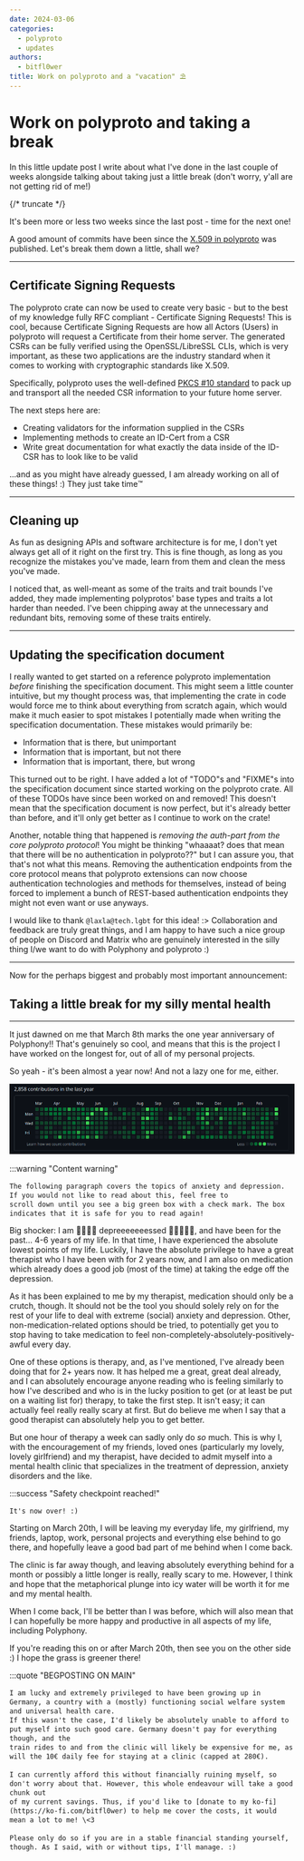 ```yaml
---
date: 2024-03-06
categories:
  - polyproto
  - updates
authors:
  - bitfl0wer
title: Work on polyproto and a "vacation" ⛱️
---
```


# Work on polyproto and taking a break

In this little update post I write about what I've done in the last couple of weeks alongside talking about taking just a little break
(don't worry, y'all are not getting rid of me!)

{/* truncate */}

It's been more or less two weeks since the last post - time for the next one!

A good amount of commits have been since the [X.509 in polyproto](https://docs.polyphony.chat/blog/2024/02/19/x509-in-polyproto/) was
published. Let's break them down a little, shall we?

---

## Certificate Signing Requests

The polyproto crate can now be used to create very basic - but to the best of my knowledge fully RFC compliant - Certificate Signing
Requests! This is cool, because Certificate Signing Requests are how all Actors (Users) in polyproto will request a Certificate
from their home server. The generated CSRs can be fully verified using the OpenSSL/LibreSSL CLIs, which is very important, as these
two applications are the industry standard when it comes to working with cryptographic standards like X.509.

Specifically, polyproto uses the well-defined [PKCS #10 standard](http://www.pkiglobe.org/pkcs10.html) to pack up and transport all
the needed CSR information to your future home server.

The next steps here are:

- Creating validators for the information supplied in the CSRs
- Implementing methods to create an ID-Cert from a CSR
- Write great documentation for what exactly the data inside of the ID-CSR has to look like to be valid

...and as you might have already guessed, I am already working on all of these things! :) They just take time:tm:

---

## Cleaning up

As fun as designing APIs and software architecture is for me, I don't yet always get all of it right on the first try. This is fine
though, as long as you recognize the mistakes you've made, learn from them and clean the mess you've made.

I noticed that, as well-meant as some of the traits and trait bounds I've added, they made implementing polyprotos' base types and
traits a lot harder than needed. I've been chipping away at the unnecessary and redundant bits, removing some of these traits entirely.

---

## Updating the specification document

I really wanted to get started on a reference polyproto implementation *before* finishing the specification document. This might seem
a little counter intuitive, but my thought process was, that implementing the crate in code would force me to think about everything
from scratch again, which would make it much easier to spot mistakes I potentially made when writing the specification documentation.
These mistakes would primarily be:

- Information that is there, but unimportant
- Information that is important, but not there
- Information that is important, there, but wrong

This turned out to be right. I have added a lot of "TODO"s and "FIXME"s into the specification document since started working on the
polyproto crate. All of these TODOs have since been worked on and removed! This doesn't mean that the specification document is now
perfect, but it's already better than before, and it'll only get better as I continue to work on the crate!

Another, notable thing that happened is *removing the auth-part from the core polyproto protocol*! You might be thinking "whaaaat?
does that mean that there will be no authentication in polyproto??" but I can assure you, that that's not what this means. Removing
the authentication endpoints from the core protocol means that polyproto extensions can now choose authentication technologies and
methods for themselves, instead of being forced to implement a bunch of REST-based authentication endpoints they might not even want
or use anyways.

I would like to thank `@laxla@tech.lgbt` for this idea! :> Collaboration and feedback are truly great things, and I am happy to have such
a nice group of people on Discord and Matrix who are genuinely interested in the silly thing I/we want to do with Polyphony and
polyproto :)

---

Now for the perhaps biggest and probably most important announcement:

## Taking a little break for my silly mental health

---

It just dawned on me that March 8th marks the one year anniversary of Polyphony!! That's genuinely so cool, and means that this is
the project I have worked on the longest for, out of all of my personal projects.

So yeah - it's been almost a year now! And not a lazy one for me, either.

![bitfl0wer's (mine) commit graph for the past year. A lot of green squares, signalling a lot of commits/activity that has been made. The text above the graph reads: "2,858 contributions in the last year"](./media/2024-03-05-commit_graph.png)

:::warning "Content warning"

    The following paragraph covers the topics of anxiety and depression. If you would not like to read about this, feel free to
    scroll down until you see a big green box with a check mark. The box indicates that it is safe for you to read again!

Big shocker: I am 👻👻👻👻 depreeeeeeessed 👻👻👻👻👻, and have been for the past... 4-6 years of my life. In that time, I have experienced
the absolute lowest points of my life. Luckily, I have the absolute privilege to have a great therapist who I have been with for 2 years
now, and I am also on medication which already does a good job (most of the time) at taking the edge off the depression.

As it has been explained to me by my therapist, medication should only be a crutch, though. It should not be the tool you should solely
rely on for the rest of your life to deal with extreme (social) anxiety and depression. Other, non-medication-related options should
be tried, to potentially get you to stop having to take medication to feel non-completely-absolutely-positively-awful every day.

One of these options is therapy, and, as I've mentioned, I've already been doing that for 2+ years now. It has helped me a great, great
deal already, and I can absolutely encourage anyone reading who is feeling similarly to how I've described and who is in the lucky position
to get (or at least be put on a waiting list for) therapy, to take the first step. It isn't easy; it can actually feel really really scary
at first. But do believe me when I say that a good therapist can absolutely help you to get better.

But one hour of therapy a week can sadly only do *so* much. This is why I, with the encouragement of my friends, loved ones
(particularly my lovely, lovely girlfriend) and my therapist, have decided to admit myself into a mental health clinic that specializes
in the treatment of depression, anxiety disorders and the like.

:::success "Safety checkpoint reached!"

    It's now over! :)

Starting on March 20th, I will be leaving my everyday life, my girlfriend, my
friends, laptop, work, personal projects and everything else behind to go there, and hopefully leave a good bad part of me behind when I come back.

The clinic is far away though, and leaving absolutely everything behind for a month or possibly a little longer is really, really scary
to me. However, I think and hope that the metaphorical plunge into icy water will be worth it for me and my mental health.

When I come back, I'll be better than I was before, which will also mean that I can hopefully be more happy and productive in all aspects of
my life, including Polyphony.

If you're reading this on or after March 20th, then see you on the other side :) I hope the grass is greener there!

:::quote "BEGPOSTING ON MAIN"

    I am lucky and extremely privileged to have been growing up in Germany, a country with a (mostly) functioning social welfare system and universal health care.
    If this wasn't the case, I'd likely be absolutely unable to afford to put myself into such good care. Germany doesn't pay for everything though, and the
    train rides to and from the clinic will likely be expensive for me, as will the 10€ daily fee for staying at a clinic (capped at 280€).

    I can currently afford this without financially ruining myself, so don't worry about that. However, this whole endeavour will take a good chunk out
    of my current savings. Thus, if you'd like to [donate to my ko-fi](https://ko-fi.com/bitfl0wer) to help me cover the costs, it would mean a lot to me! \<3

    Please only do so if you are in a stable financial standing yourself, though. As I said, with or without tips, I'll manage. :)
